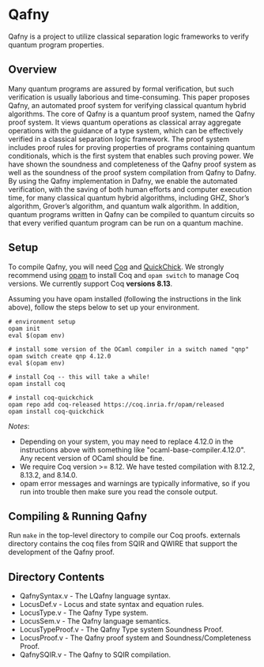 # Qafny

Qafny is a project to utilize classical separation logic frameworks to verify quantum program properties.

## Overview

Many quantum programs are assured by formal verification, but such verification is usually laborious and time-consuming. This paper proposes Qafny, an automated proof system for verifying classical quantum hybrid algorithms. The core of Qafny is a quantum proof system, named the Qafny proof system. It views quantum operations as classical array aggregate operations with the guidance of a type system, which can be effectively verified in a classical separation logic framework. The proof system includes proof rules for proving properties of programs containing quantum conditionals, which is the first system that enables such proving power. We have shown the soundness and completeness of the Qafny proof system as well as the soundness of the proof system compilation from Qafny to Dafny. By using the Qafny implementation in Dafny, we enable the automated verification, with the saving of both human efforts and computer execution time, for many classical quantum hybrid algorithms, including GHZ, Shor’s algorithm, Grover’s algorithm, and quantum walk algorithm. In addition, quantum programs written in Qafny can be compiled to quantum circuits so that every verified quantum program can be run on a quantum machine.

## Setup

To compile Qafny, you will need [Coq](https://coq.inria.fr/) and [QuickChick](https://github.com/QuickChick/QuickChick). We strongly recommend using [opam](https://opam.ocaml.org/doc/Install.html) to install Coq and `opam switch` to manage Coq versions. We currently support Coq **versions 8.13**.

Assuming you have opam installed (following the instructions in the link above), follow the steps below to set up your environment.
```
# environment setup
opam init
eval $(opam env)

# install some version of the OCaml compiler in a switch named "qnp"
opam switch create qnp 4.12.0
eval $(opam env)

# install Coq -- this will take a while!
opam install coq

# install coq-quickchick
opam repo add coq-released https://coq.inria.fr/opam/released
opam install coq-quickchick
```

*Notes*:
* Depending on your system, you may need to replace 4.12.0 in the instructions above with something like "ocaml-base-compiler.4.12.0". Any recent version of OCaml should be fine. 
* We require Coq version >= 8.12. We have tested compilation with 8.12.2, 8.13.2, and 8.14.0.
* opam error messages and warnings are typically informative, so if you run into trouble then make sure you read the console output.

## Compiling & Running Qafny

Run `make` in the top-level directory to compile our Coq proofs. externals directory contains the coq files from SQIR and QWIRE that support the development of the Qafny proof.

## Directory Contents

* QafnySyntax.v - The LQafny language syntax.
* LocusDef.v - Locus and state syntax and equation rules.
* LocusType.v - The Qafny Type system.
* LocusSem.v - The Qafny language semantics.
* LocusTypeProof.v - The Qafny Type system Soundness Proof.
* LocusProof.v - The Qafny proof system and Soundness/Completeness Proof.
* QafnySQIR.v - The Qafny to SQIR compilation.


